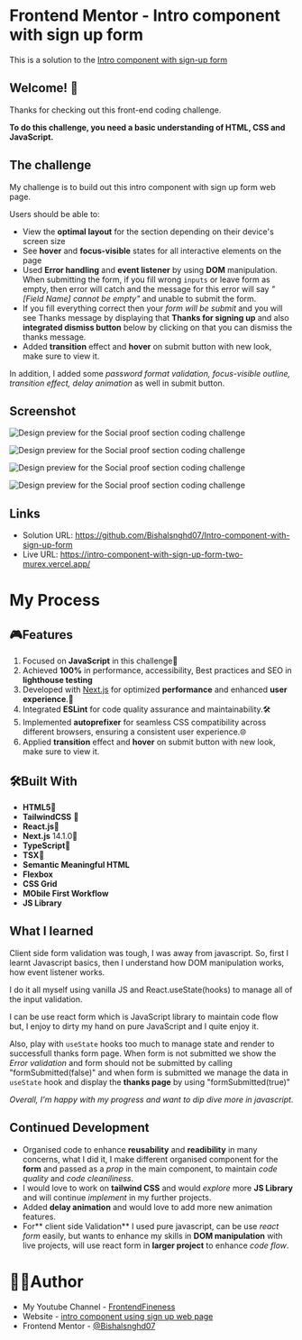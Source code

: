 # Frontend Mentor - Intro component with sign up form

This is a solution to the [Intro component with sign-up form](https://www.frontendmentor.io/solutions/intro-with-sign-up-form-using-tailwindcss-typescript-and-nextjs-2BTazuMoss)

## Welcome! 👋

Thanks for checking out this front-end coding challenge.

**To do this challenge, you need a basic understanding of HTML, CSS and JavaScript.**

## The challenge

My challenge is to build out this intro component with sign up form web page.


Users should be able to:
- View the **optimal layout** for the section depending on their device's screen size
- See **hover** and **focus-visible** states for all interactive elements on the page
- Used **Error handling** and **event listener** by using **DOM** manipulation. When submitting the form, if you fill wrong `inputs` or leave form as empty, then error will catch and the message for this error will say *"[Field Name] cannot be empty"* and unable to submit the form.
- If you fill everything correct then your *form will be submit* and you will see Thanks message by displaying that **Thanks for signing up** and also **integrated dismiss button** below by clicking on that you can dismiss the thanks message.
- Added **transition** effect and **hover** on submit button with new look, make sure to view it.

In addition, I added some *password format validation, focus-visible outline, transition effect, delay animation* as well in submit button.

## Screenshot

![Design preview for the Social proof section coding challenge](/public/design/screenshot-a.jpg)

![Design preview for the Social proof section coding challenge](/public/design/screenshot-b.jpg)

![Design preview for the Social proof section coding challenge](/public/design/screenshot-c.jpg)

![Design preview for the Social proof section coding challenge](/public/design/screenshot-d.jpg)

## Links
- Solution URL: https://github.com/Bishalsnghd07/Intro-component-with-sign-up-form
- Live URL: https://intro-component-with-sign-up-form-two-murex.vercel.app/

# My Process

## 🎮Features

1. Focused on **JavaScript** in this challenge📲
2. Achieved **100%** in performance, accessibility, Best practices and SEO in **lighthouse testing**
2. Developed with [Next.js](https://www.nextjs.org) for optimized **performance** and enhanced **user experience**.🚀
3. Integrated **ESLint** for code quality assurance and maintainability.🛠️
4. Implemented **autoprefixer** for seamless CSS compatibility across different browsers, ensuring a consistent user experience.🌐
5. Applied **transition** effect and **hover** on submit button with new look, make sure to view it.

## 🛠️Built With

- **HTML5**📃
- **TailwindCSS** 🎨
- **React.js**👾
- **Next.js** 14.1.0🔺
- **TypeScript**🤖
- **TSX**📜
- **Semantic Meaningful HTML**
- **Flexbox**
- **CSS Grid**
- **MObile First Workflow**
- **JS Library**

## What I learned

Client side form validation was tough, I was away from javascript. So, first I learnt Javascript basics, then I understand how DOM manipulation works, how event listener works.

I do it all myself using vanilla JS and React.useState(hooks) to manage all of the input validation.

I can be use react form which is JavaScript library to maintain code flow but, I enjoy to dirty my hand on pure JavaScript and I quite enjoy it.

Also, play with `useState` hooks too much to manage state and render to successfull thanks form page. When form is not submitted we show the *Error validation* and form should not be submitted by calling "formSubmitted(false)" and when form is submitted we manage the data in `useState` hook and display the **thanks page** by using "formSubmitted(true)"

*Overall, I'm happy with my progress and want to dip dive more in javascript.*

## Continued Development
- Organised code to enhance **reusability** and **readibility** in many concerns, what I did it, I make different organised component for the **form** and passed as a *prop* in the main component, to maintain *code quality* and *code cleaniliness*.
- I would love to work on **tailwind CSS** and would *explore* more **JS Library** and will continue *implement* in my further projects.
- Added **delay animation** and would love to add more new animation features.
- For** client side Validation** I used pure javascript, can be use *react form* easily, but wants to enhance my skills in **DOM manipulation** with live projects, will use react form in **larger project** to enhance *code flow*.  

# 👨‍💻Author

- My Youtube Channel - [FrontendFineness](https://www.youtube.com/@frontendfineness985/videos)
- Website - [intro component using sign up web page](https://intro-component-with-sign-up-form-two-murex.vercel.app/)
- Frontend Mentor - [@Bishalsnghd07](https://www.frontendmentor.io/profile/Bishalsnghd07)
